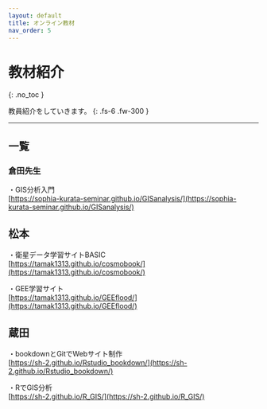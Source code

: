 ```yaml
---
layout: default
title: オンライン教材
nav_order: 5
---
```


# 教材紹介
{: .no_toc }


教員紹介をしていきます。
{: .fs-6 .fw-300 }

---

## 一覧



### 倉田先生

・GIS分析入門  
[https://sophia-kurata-seminar.github.io/GISanalysis/](https://sophia-kurata-seminar.github.io/GISanalysis/)

## 松本
・衛星データ学習サイトBASIC  
[https://tamak1313.github.io/cosmobook/](https://tamak1313.github.io/cosmobook/)  

・GEE学習サイト  
[https://tamak1313.github.io/GEEflood/](https://tamak1313.github.io/GEEflood/)




## 蔵田
・bookdownとGitでWebサイト制作  
[https://sh-2.github.io/Rstudio_bookdown/](https://sh-2.github.io/Rstudio_bookdown/)  


・RでGIS分析  
[https://sh-2.github.io/R_GIS/](https://sh-2.github.io/R_GIS/)  
